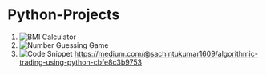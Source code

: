 # Python-Projects

1. ![BMI Calculator](https://user-images.githubusercontent.com/103982094/213781292-9dacfa63-925e-457f-9c28-b442d31fd9c5.png)
2. ![Number Guessing Game](https://user-images.githubusercontent.com/103982094/214581582-54930918-668f-4291-a189-3bc797022928.png)
3. ![Code Snippet](https://user-images.githubusercontent.com/103982094/215088863-4f04b62f-1852-4f87-b653-c2c870afb26d.png)
  https://medium.com/@sachintukumar1609/algorithmic-trading-using-python-cbfe8c3b9753
